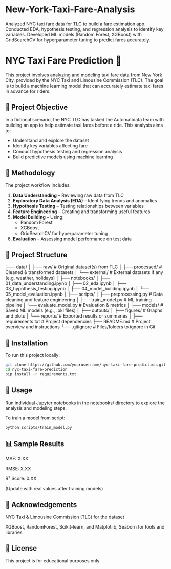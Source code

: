# New-York-Taxi-Fare-Analysis
Analyzed NYC taxi fare data for TLC to build a fare estimation app. Conducted EDA, hypothesis testing, and regression analysis to identify key variables. Developed ML models (Random Forest, XGBoost) with GridSearchCV for hyperparameter tuning to predict fares accurately.
# NYC Taxi Fare Prediction 🚖

This project involves analyzing and modeling taxi fare data from New York City, provided by the NYC Taxi and Limousine Commission (TLC). The goal is to build a machine learning model that can accurately estimate taxi fares in advance for riders.

## 📌 Project Objective

In a fictional scenario, the NYC TLC has tasked the Automatidata team with building an app to help estimate taxi fares before a ride. This analysis aims to:

- Understand and explore the dataset
- Identify key variables affecting fare
- Conduct hypothesis testing and regression analysis
- Build predictive models using machine learning

## 🧪 Methodology

The project workflow includes:

1. **Data Understanding** – Reviewing raw data from TLC
2. **Exploratory Data Analysis (EDA)** – Identifying trends and anomalies
3. **Hypothesis Testing** – Testing relationships between variables
4. **Feature Engineering** – Creating and transforming useful features
5. **Model Building** – Using:
   - Random Forest
   - XGBoost
   - GridSearchCV for hyperparameter tuning
6. **Evaluation** – Assessing model performance on test data

## 📁 Project Structure

├── data/
│   ├── raw/                  # Original dataset(s) from TLC
│   ├── processed/            # Cleaned & transformed datasets
│   └── external/             # External datasets if any (e.g. weather, holidays)
│
├── notebooks/
│   ├── 01_data_understanding.ipynb
│   ├── 02_eda.ipynb
│   ├── 03_hypothesis_testing.ipynb
│   ├── 04_model_building.ipynb
│   └── 05_model_evaluation.ipynb
│
├── scripts/
│   ├── preprocessing.py      # Data cleaning and feature engineering
│   ├── train_model.py        # ML training pipeline
│   └── evaluate_model.py     # Evaluation & metrics
│
├── models/                   # Saved ML models (e.g., .pkl files)
│
├── outputs/
│   ├── figures/              # Graphs and plots
│   └── reports/              # Exported results or summaries
│
├── requirements.txt          # Project dependencies
├── README.md                 # Project overview and instructions
└── .gitignore                # Files/folders to ignore in Git


## 🔧 Installation

To run this project locally:

```bash
git clone https://github.com/yourusername/nyc-taxi-fare-prediction.git
cd nyc-taxi-fare-prediction
pip install -r requirements.txt
```
## 🚀 Usage

Run individual Jupyter notebooks in the notebooks/ directory to explore the analysis and modeling steps.

To train a model from script:
``` bash
python scripts/train_model.py
```
## 📊 Sample Results

MAE: X.XX

RMSE: X.XX

R² Score: 0.XX

(Update with real values after training models)

## 🤝 Acknowledgements

NYC Taxi & Limousine Commission (TLC) for the dataset

XGBoost, RandomForest, Scikit-learn, and Matplotlib, Seaborn for tools and libraries

## 📄 License

This project is for educational purposes only.
